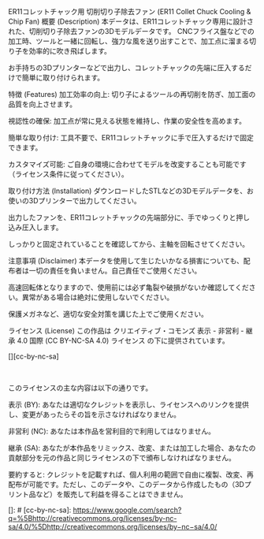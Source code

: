 ER11コレットチャック用 切削切り子除去ファン (ER11 Collet Chuck Cooling & Chip Fan)
概要 (Description)
本データは、ER11コレットチャック専用に設計された、切削切り子除去ファンの3Dモデルデータです。
CNCフライス盤などでの加工時、ツールと一緒に回転し、強力な風を送り出すことで、加工点に溜まる切り子を効率的に吹き飛ばします。

お手持ちの3Dプリンターなどで出力し、コレットチャックの先端に圧入するだけで簡単に取り付けられます。

特徴 (Features)
加工効率の向上: 切り子によるツールの再切削を防ぎ、加工面の品質を向上させます。

視認性の確保: 加工点が常に見える状態を維持し、作業の安全性を高めます。

簡単な取り付け: 工具不要で、ER11コレットチャックに手で圧入するだけで固定できます。

カスタマイズ可能: ご自身の環境に合わせてモデルを改変することも可能です（ライセンス条件に従ってください）。

取り付け方法 (Installation)
ダウンロードしたSTLなどの3Dモデルデータを、お使いの3Dプリンターで出力してください。

出力したファンを、ER11コレットチャックの先端部分に、手でゆっくりと押し込み圧入します。

しっかりと固定されていることを確認してから、主軸を回転させてください。

注意事項 (Disclaimer)
本データを使用して生じたいかなる損害についても、配布者は一切の責任を負いません。自己責任でご使用ください。

高速回転体となりますので、使用前には必ず亀裂や破損がないか確認してください。異常がある場合は絶対に使用しないでください。

保護メガネなど、適切な安全対策を講じた上でご使用ください。

ライセンス (License)
この作品は クリエイティブ・コモンズ 表示 - 非営利 - 継承 4.0 国際 (CC BY-NC-SA 4.0) ライセンス の下に提供されています。

[][cc-by-nc-sa]

<br>

このライセンスの主な内容は以下の通りです。

表示 (BY): あなたは適切なクレジットを表示し、ライセンスへのリンクを提供し、変更があったらその旨を示さなければなりません。

非営利 (NC): あなたは本作品を営利目的で利用してはなりません。

継承 (SA): あなたが本作品をリミックス、改変、または加工した場合、あなたの貢献部分を元の作品と同じライセンスの下で頒布しなければなりません。

要約すると:
クレジットを記載すれば、個人利用の範囲で自由に複製、改変、再配布が可能です。ただし、このデータや、このデータから作成したもの（3Dプリント品など）を販売して利益を得ることはできません。

[]: #
[cc-by-nc-sa]: https://www.google.com/search?q=%5Bhttp://creativecommons.org/licenses/by-nc-sa/4.0/%5Dhttp://creativecommons.org/licenses/by−nc−sa/4.0/
